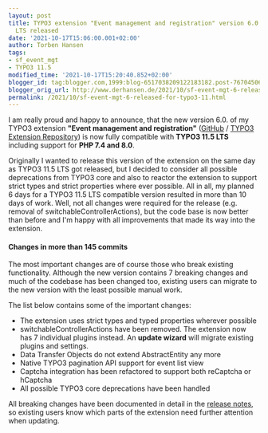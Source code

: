 ```yaml
---
layout: post
title: TYPO3 extension "Event management and registration" version 6.0 for TYPO3 11.5
  LTS released
date: '2021-10-17T15:06:00.001+02:00'
author: Torben Hansen
tags:
- sf_event_mgt
- TYPO3 11.5
modified_time: '2021-10-17T15:20:40.852+02:00'
blogger_id: tag:blogger.com,1999:blog-6517038209122183182.post-7670450650610292820
blogger_orig_url: http://www.derhansen.de/2021/10/sf-event-mgt-6-released-for-typo3-11.html
permalink: /2021/10/sf-event-mgt-6-released-for-typo3-11.html
---
```


I am really proud and happy to announce, that the new version 6.0. of my TYPO3 extension **"Event management and
registration"** ([GitHub](https://github.com/derhansen/sf_event_mgt)
/ [TYPO3 Extension Repository](https://extensions.typo3.org/extension/sf_event_mgt)) is now fully compatible with 
**TYPO3 11.5 LTS** including support for **PHP 7.4 and 8.0**.

Originally I wanted to release this version of the extension on the same day as TYPO3 11.5 LTS got released, but I
decided to consider all possible deprecations from TYPO3 core and also to reactor the extension to support strict types
and strict properties where ever possible. All in all, my planned 6 days for a TYPO3 11.5 LTS compatible version
resulted in more than 10 days of work. Well, not all changes were required for the release (e.g. removal of
switchableControllerActions), but the code base is now better than before and I'm happy with all improvements that made
its way into the extension.

#### Changes in more than 145 commits

The most important changes are of course those who break existing functionality. Although the new version contains 7
breaking changes and much of the codebase has been changed too, existing users can migrate to the new version with the
least possible manual work.

The list below contains some of the important changes:

* The extension uses strict types and typed properties wherever possible
* switchableControllerActions have been removed. The extension now has 7 individual plugins instead. An **update
  wizard** will migrate existing plugins and settings.
* Data Transfer Objects do not extend AbstractEntity any more
* Native TYPO3 pagination API support for event list view
* Captcha integration has been refactored to support both reCaptcha or hCaptcha
* All possible TYPO3 core deprecations have been handled

All breaking changes have been documented in detail in
the [release notes](https://github.com/derhansen/sf_event_mgt/releases/tag/6.0.0), so existing users know which parts of
the extension need further attention when updating.